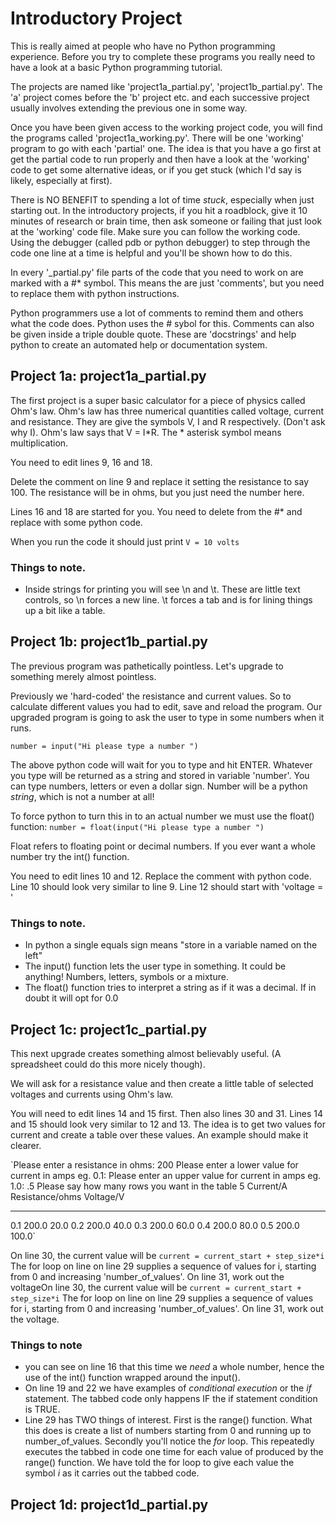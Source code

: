# Introductory Project 

This is really aimed at people who have no Python programming experience.
Before you try to complete these programs you really need to have a look at a basic Python programming tutorial.

The projects are named like 'project1a_partial.py', 'project1b_partial.py'. The 'a' project comes before the 'b' project etc. and each successive project usually involves extending the previous one in some way.

Once you have been given access to the working project code, you will find the programs called 'project1a_working.py'. There will be one 'working' program to go with each 'partial' one. The idea is that you have a go first at get the partial code to run properly and then have a look at the 'working' code to get some alternative ideas, or if you get stuck (which I'd say is likely, especially at first).

There is NO BENEFIT to spending a lot of time *stuck*, especially when just starting out. In the introductory projects, if you hit a roadblock, give it 10 minutes of research or brain time, then ask someone or failing that just look at the 'working' code file. Make sure you can follow the working code. Using the debugger (called pdb or python debugger) to step through the code one line at a time is helpful and you'll be shown how to do this.

In every '_partial.py' file parts of the code that you need to work on are marked with a #* symbol. This means the are just 'comments', but you need to replace them with python instructions.

Python programmers use a lot of comments to remind them and others what the code does. Python uses the # sybol for this. Comments can also be given inside a triple double quote. These are 'docstrings' and help python to create an automated help or documentation system.

## Project 1a: project1a_partial.py
The first project is a super basic calculator for a piece of physics called Ohm's law.
Ohm's law has three numerical quantities called voltage, current and resistance. They are give the symbols V, I and R respectively. (Don't ask why I). Ohm's law says that V = I*R. The * asterisk symbol means multiplication.

You need to edit lines 9, 16 and 18. 

Delete the comment on line 9 and replace it setting the resistance to say 100. The resistance will be in ohms, but you just need the number here.

Lines 16 and 18 are started for you. You need to delete from the #* and replace with some python code.

When you run the code it should just print `V = 10 volts`

### Things to note.
- Inside strings for printing you will see \n and \t. These are little text controls, so \n forces a new line. \t forces a tab and is for lining things up a bit like a table.

## Project 1b: project1b_partial.py
The previous program was pathetically pointless. Let's upgrade to something merely almost pointless. 

Previously we 'hard-coded' the resistance and current values. So to calculate different values you had to edit, save and reload the program. Our upgraded program is going to ask the user to type in some numbers when it runs.

`number = input("Hi please type a number ")`

The above python code will wait for you to type and hit ENTER. Whatever you type will be returned as a string and stored in variable 'number'.  You can type numbers, letters or even a dollar sign. Number will be a python *string*, which is not a number at all!

To force python to turn this in to an actual number we must use the float() function:
`number = float(input("Hi please type a number ")`

Float refers to floating point or decimal numbers. If you ever want a whole number try the int() function.

You need to edit lines 10 and 12. Replace the comment with python code. Line 10 should look very similar to line 9. Line 12 should start with 'voltage = '

### Things to note.
- In python a single equals sign means "store in a variable named on the left"
- The input() function lets the user type in something. It could be anything! Numbers, letters, symbols or a mixture.
- The float() function tries to interpret a string as if it was a decimal. If in doubt it will opt for 0.0

## Project 1c: project1c_partial.py
This next upgrade creates something almost believably useful. (A spreadsheet could do this more nicely though).

We will ask for a resistance value and then create a little table of selected voltages and currents using Ohm's law.

You will need to edit lines 14 and 15 first. Then also lines 30 and 31.
Lines 14 and 15 should look very similar to 12 and 13. The idea is to get two values for current and create a table over these values. An example should make it clearer.

`Please enter a resistance in ohms: 200
Please enter a lower value for current in amps eg. 0.1: 
Please enter an upper value for current in amps eg. 1.0: .5
Please say how many rows you want in the table 5
Current/A       Resistance/ohms         Voltage/V
---------       ---------------         ---------
0.1              200.0           20.0
0.2              200.0           40.0
0.3              200.0           60.0
0.4              200.0           80.0
0.5              200.0           100.0`

On line 30, the current value will be 
`current = current_start + step_size*i`
The for loop on line on line 29 supplies a sequence of values for i, starting from 0 and increasing 'number_of_values'.
On line 31, work out the voltageOn line 30, the current value will be 
`current = current_start + step_size*i`
The for loop on line on line 29 supplies a sequence of values for i, starting from 0 and increasing 'number_of_values'.
On line 31, work out the voltage.

### Things to note
- you can see on line 16 that this time we *need* a whole number, hence the use of the int() function wrapped around the input().
- On line 19 and 22 we have examples of *conditional execution* or the *if* statement. The tabbed code only happens IF the if statement condition is TRUE.
- Line 29 has TWO things of interest. First is the range() function. What this does is create a list of numbers starting from 0 and running up to number_of_values.  Secondly you'll notice the *for* loop. This repeatedly executes the tabbed in code one time for each value of produced by the range() function. We have told the for loop to give each value the symbol *i* as it carries out the tabbed code.

## Project 1d: project1d_partial.py


